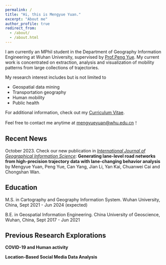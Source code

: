 ```yaml
---
permalink: /
title: "Hi, this is Mengyue Yuan."
excerpt: "About me"
author_profile: true
redirect_from: 
  - /about/
  - /about.html
---
```


I am currently an MPhil student in the Department of Geography Information Engineering at Wuhan University, supervised by [Prof.Peng Yue](http://geos.whu.edu.cn/peng.html). My current work is concentrated on extraction, analysis and visualization of mobility patterns from large collections of trajectories.

My research interest includes but is not limited to

- Geospatial data mining
- Transportation geography
- Human mobility
- Public health

For additional information, check out my [Curriculum Vitae](http://mengyue-yuan.github.io/files/Curriculum-Vitae_Mengyue-Yuan.pdf).

Feel free to contact me anytime at [mengyueyuan@whu.edu.cn](mailto:mengyueyuan@whu.edu.cn)！

Recent News
------
October 2023. Check our new publication in [*International Journal of Geographical Information Science*](https://www.tandfonline.com/journals/tgis20): **Generating lane-level road networks from high-precision trajectory data with lane-changing behavior analysis**  by Mengyue Yuan, Peng Yue, Can Yang, Jian Li, Yan Kai, Chuanwei Cai and Chongshan Wan.

Education
------
M.S. in Cartography and Geography Information System. Wuhan University, China, Sept 2021 - Jun 2024 (expected)

B.E. in Geospatial Information Engineering. China University of Geoscience, Wuhan, China, Sept 2017 - Jun 2021

Previous Research Explorations
------

**COVID-19 and Human activity**


**Location-Based Social Media Data Analysis**

